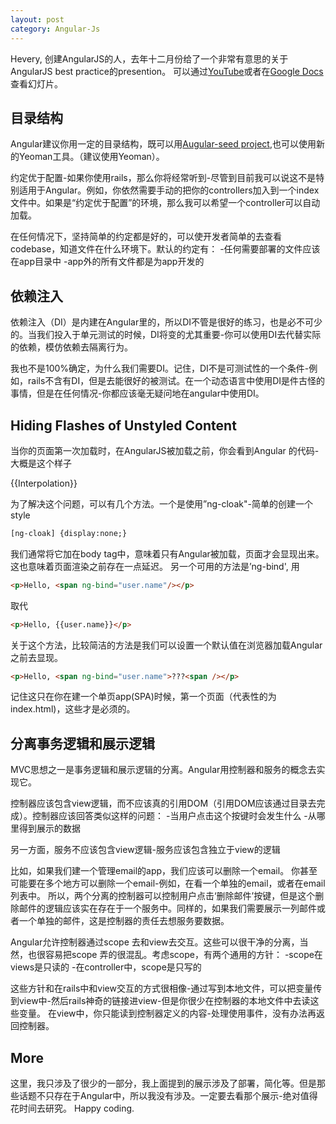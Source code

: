 ```yaml
---
layout: post
category: Angular-Js
---
```

Hevery, 创建AngularJS的人，去年十二月份给了一个非常有意思的关于AngularJS best practice的presention。 可以通过[YouTube](http://www.youtube.com/watch?v=ZhfUv0spHCY)或者在[Google Docs](http://goo.gl/CD0Is)查看幻灯片。

## 目录结构
Angular建议你用一定的目录结构，既可以用[Augular-seed project](https://github.com/angular/angular-seed),也可以使用新的Yeoman工具。（建议使用Yeoman）。

约定优于配置-如果你使用rails，那么你将经常听到-尽管到目前我可以说这不是特别适用于Angular。例如，你依然需要手动的把你的controllers加入到一个index文件中。如果是“约定优于配置”的环境，那么我可以希望一个controller可以自动加载。

在任何情况下，坚持简单的约定都是好的，可以使开发者简单的去查看codebase，知道文件在什么环境下。默认的约定有：
-任何需要部署的文件应该在app目录中
-app外的所有文件都是为app开发的

## 依赖注入
依赖注入（DI）是内建在Angular里的，所以DI不管是很好的练习，也是必不可少的。当我们投入于单元测试的时候，DI将变的尤其重要-你可以使用DI去代替实际的依赖，模仿依赖去隔离行为。

我也不是100%确定，为什么我们需要DI。记住，DI不是可测试性的一个条件-例如，rails不含有DI，但是去能很好的被测试。在一个动态语言中使用DI是件古怪的事情，但是在任何情况-你都应该毫无疑问地在angular中使用DI。

## Hiding Flashes of Unstyled Content
当你的页面第一次加载时，在AngularJS被加载之前，你会看到Angular 的代码-大概是这个样子

{{Interpolation}}

为了解决这个问题，可以有几个方法。一个是使用”ng-cloak"-简单的创建一个style
```html
[ng-cloak] {display:none;}
```
我们通常将它加在body tag中，意味着只有Angular被加载，页面才会显现出来。这也意味着页面渲染之前存在一点延迟。
另一个可用的方法是’ng-bind', 用
```html
<p>Hello, <span ng-bind="user.name"/></p>
```
取代
```html
<p>Hello, {{user.name}}</p>
```
关于这个方法，比较简洁的方法是我们可以设置一个默认值在浏览器加载Angular之前去显现。
```html
<p>Hello, <span ng-bind="user.name">???<span /></p>
```
记住这只在你在建一个单页app(SPA)时候，第一个页面（代表性的为index.html)，这些才是必须的。

## 分离事务逻辑和展示逻辑
MVC思想之一是事务逻辑和展示逻辑的分离。Angular用控制器和服务的概念去实现它。

控制器应该包含view逻辑，而不应该真的引用DOM（引用DOM应该通过目录去完成）。控制器应该回答类似这样的问题：
-当用户点击这个按键时会发生什么
-从哪里得到展示的数据

另一方面，服务不应该包含view逻辑-服务应该包含独立于view的逻辑

比如，如果我们建一个管理email的app，我们应该可以删除一个email。 你甚至可能要在多个地方可以删除一个email-例如，在看一个单独的email，或者在email列表中。 所以，两个分离的控制器可以控制用户点击‘删除邮件’按键，但是这个删除邮件的逻辑应该实在存在于一个服务中。同样的，如果我们需要展示一列邮件或者一个单独的邮件，这是控制器的责任去想服务要数据。

Angular允许控制器通过scope 去和view去交互。这些可以很干净的分离，当然，也很容易把scope 弄的很混乱。考虑scope，有两个通用的方针：
-scope在views是只读的
-在controller中，scope是只写的

这些方针和在rails中和view交互的方式很相像-通过写到本地文件，可以把变量传到view中-然后rails神奇的链接进view-但是你很少在控制器的本地文件中去读这些变量。 在view中，你只能读到控制器定义的内容-处理使用事件，没有办法再返回控制器。

## More
这里，我只涉及了很少的一部分，我上面提到的展示涉及了部署，简化等。但是那些话题不只存在于Angular中，所以我没有涉及。一定要去看那个展示-绝对值得花时间去研究。
Happy coding.